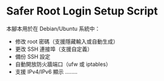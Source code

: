 # Safer Root Login Setup Script

本腳本用於在 Debian/Ubuntu 系統中：

- 修改 root 密碼（支援隱藏輸入或自動生成）
- 更改 SSH 連接埠（支援自定義）
- 備份 SSH 設定
- 自動開放防火牆端口（ufw 或 iptables）
- 支援 IPv4/IPv6 顯示
........
